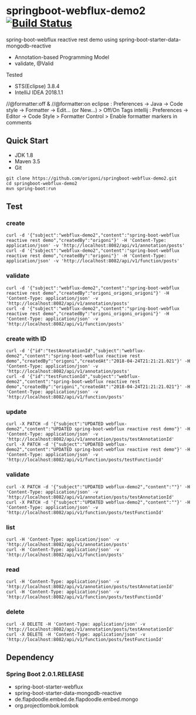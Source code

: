# springboot-webflux-demo2 [![Build Status](https://travis-ci.org/origoni/springboot-webflux-demo2.svg?branch=master)](https://travis-ci.org/origoni/springboot-webflux-demo2)

spring-boot-webflux reactive rest demo
using spring-boot-starter-data-mongodb-reactive
+ Annotation-based Programming Model
+ validate, @Valid

Tested
- STS(Eclipse) 3.8.4
- IntelliJ IDEA 2018.1.1

//@formatter:off & //@formatter:on
eclipse : Preferences -> Java -> Code style -> Formatter -> Edit... (or New...) > Off/On Tags
intellij : Preferences -> Editor -> Code Style > Formatter Control > Enable formatter markers in comments


## Quick Start

- JDK 1.8
- Maven 3.5
- Git

```
git clone https://github.com/origoni/springboot-webflux-demo2.git
cd springboot-webflux-demo2
mvn spring-boot:run
```


## Test

### create
```
curl -d '{"subject":"webflux-demo2","content":"spring-boot-webflux reactive rest demo","createdBy":"origoni"}' -H 'Content-Type: application/json' -v 'http://localhost:8082/api/v1/annotation/posts'
curl -d '{"subject":"webflux-demo2","content":"spring-boot-webflux reactive rest demo","createdBy":"origoni"}' -H 'Content-Type: application/json' -v 'http://localhost:8082/api/v1/function/posts'
```
### validate
```
curl -d '{"subject":"webflux-demo2","content":"spring-boot-webflux reactive rest demo","createdBy":"origoni_origoni_origoni"}' -H 'Content-Type: application/json' -v 'http://localhost:8082/api/v1/annotation/posts'
curl -d '{"subject":"webflux-demo2","content":"spring-boot-webflux reactive rest demo","createdBy":"origoni_origoni_origoni"}' -H 'Content-Type: application/json' -v 'http://localhost:8082/api/v1/function/posts'
```
### create with ID
```
curl -d '{"id":"testAnnotationId","subject":"webflux-demo2","content":"spring-boot-webflux reactive rest demo","createdBy":"origoni","createdAt":"2018-04-24T21:21:21.021"}' -H 'Content-Type: application/json' -v 'http://localhost:8082/api/v1/annotation/posts'
curl -d '{"id":"testFunctionId","subject":"webflux-demo2","content":"spring-boot-webflux reactive rest demo","createdBy":"origoni","createdAt":"2018-04-24T21:21:21.021"}' -H 'Content-Type: application/json' -v 'http://localhost:8082/api/v1/function/posts'
```

### update
```
curl -X PATCH -d '{"subject":"UPDATED webflux-demo2","content":"UPDATED spring-boot-webflux reactive rest demo"}' -H 'Content-Type: application/json' -v 'http://localhost:8082/api/v1/annotation/posts/testAnnotationId'
curl -X PATCH -d '{"subject":"UPDATED webflux-demo2","content":"UPDATED spring-boot-webflux reactive rest demo"}' -H 'Content-Type: application/json' -v 'http://localhost:8082/api/v1/function/posts/testFunctionId'
```
### validate
```
curl -X PATCH -d '{"subject":"UPDATED webflux-demo2","content":""}' -H 'Content-Type: application/json' -v 'http://localhost:8082/api/v1/annotation/posts/testAnnotationId'
curl -X PATCH -d '{"subject":"UPDATED webflux-demo2","content":""}' -H 'Content-Type: application/json' -v 'http://localhost:8082/api/v1/function/posts/testFunctionId'
```

### list
```
curl -H 'Content-Type: application/json' -v 'http://localhost:8082/api/v1/annotation/posts'
curl -H 'Content-Type: application/json' -v 'http://localhost:8082/api/v1/function/posts'
```

### read
```
curl -H 'Content-Type: application/json' -v 'http://localhost:8082/api/v1/annotation/posts/testAnnotationId'
curl -H 'Content-Type: application/json' -v 'http://localhost:8082/api/v1/function/posts/testFunctionId'
```

### delete
```
curl -X DELETE -H 'Content-Type: application/json' -v 'http://localhost:8082/api/v1/annotation/posts/testAnnotationId'
curl -X DELETE -H 'Content-Type: application/json' -v 'http://localhost:8082/api/v1/function/posts/testFunctionId'
```


## Dependency

### Spring Boot 2.0.1.RELEASE
- spring-boot-starter-webflux
- spring-boot-starter-data-mongodb-reactive
- de.flapdoodle.embed.de.flapdoodle.embed.mongo
- org.projectlombok.lombok
